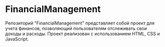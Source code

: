 # FinancialManagement
Репозиторий "FinancialManagement" представляет собой проект для учета финансов, позволяющий пользователям отслеживать свои доходы и расходы. Проект реализован с использованием HTML, CSS и JavaScript.

